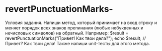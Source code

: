 # revertPunctuationMarks-
Условия задания. 
Напиши метод, который принимает на вход строку и меняет порядок всех знаков препинания (любых небуквенных и нечисловых символов) на обратный.
Например:
$result = revertPunctuationMarks("Привет! Как твои дела?");
echo $result; // Привет? Как твои дела!
Также напиши unit-тесты для этого метода.
